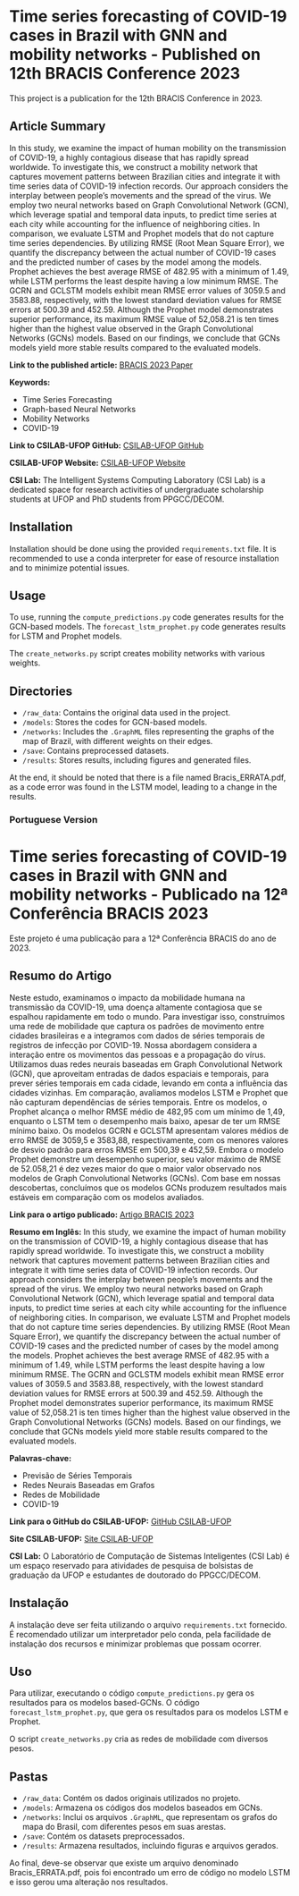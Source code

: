 # Time series forecasting of COVID-19 cases in Brazil with GNN and mobility networks - Published on 12th BRACIS Conference 2023

This project is a publication for the 12th BRACIS Conference in 2023.

## Article Summary

In this study, we examine the impact of human mobility on the transmission of COVID-19, a highly contagious disease that has rapidly spread worldwide. To investigate this, we construct a mobility network that captures movement patterns between Brazilian cities and integrate it with time series data of COVID-19 infection records. Our approach considers the interplay between people’s movements and the spread of the virus. We employ two neural networks based on Graph Convolutional Network (GCN), which leverage spatial and temporal data inputs, to predict time series at each city while accounting for the influence of neighboring cities. In comparison, we evaluate LSTM and Prophet models that do not capture time series dependencies. By utilizing RMSE (Root Mean Square Error), we quantify the discrepancy between the actual number of COVID-19 cases and the predicted number of cases by the model among the models. Prophet achieves the best average RMSE of 482.95 with a minimum of 1.49, while LSTM performs the least despite having a low minimum RMSE. The GCRN and GCLSTM models exhibit mean RMSE error values of 3059.5 and 3583.88, respectively, with the lowest standard deviation values for RMSE errors at 500.39 and 452.59. Although the Prophet model demonstrates superior performance, its maximum RMSE value of 52,058.21 is ten times higher than the highest value observed in the Graph Convolutional Networks (GCNs) models. Based on our findings, we conclude that GCNs models yield more stable results compared to the evaluated models.

**Link to the published article:** [BRACIS 2023 Paper](https://link.springer.com/chapter/10.1007/978-3-031-45392-2_24)

**Keywords:**
- Time Series Forecasting
- Graph-based Neural Networks
- Mobility Networks
- COVID-19

**Link to CSILAB-UFOP GitHub:** [CSILAB-UFOP GitHub](https://github.com/ufopcsilab/projects)

**CSILAB-UFOP Website:** [CSILAB-UFOP Website](https://csilab.ufop.br/)

**CSI Lab:**
The Intelligent Systems Computing Laboratory (CSI Lab) is a dedicated space for research activities of undergraduate scholarship students at UFOP and PhD students from PPGCC/DECOM.

## Installation

Installation should be done using the provided `requirements.txt` file. It is recommended to use a conda interpreter for ease of resource installation and to minimize potential issues.

## Usage

To use, running the `compute_predictions.py` code generates results for the GCN-based models. The `forecast_lstm_prophet.py` code generates results for LSTM and Prophet models.

The `create_networks.py` script creates mobility networks with various weights.

## Directories

- `/raw_data`: Contains the original data used in the project.
- `/models`: Stores the codes for GCN-based models.
- `/networks`: Includes the `.GraphML` files representing the graphs of the map of Brazil, with different weights on their edges.
- `/save`: Contains preprocessed datasets.
- `/results`: Stores results, including figures and generated files.

At the end, it should be noted that there is a file named Bracis_ERRATA.pdf, as a code error was found in the LSTM model, leading to a change in the results.

### Portuguese Version

# Time series forecasting of COVID-19 cases in Brazil with GNN and mobility networks - Publicado na 12ª Conferência BRACIS 2023

Este projeto é uma publicação para a 12ª Conferência BRACIS do ano de 2023.

## Resumo do Artigo

Neste estudo, examinamos o impacto da mobilidade humana na transmissão da COVID-19, uma doença altamente contagiosa que se espalhou rapidamente em todo o mundo. Para investigar isso, construímos uma rede de mobilidade que captura os padrões de movimento entre cidades brasileiras e a integramos com dados de séries temporais de registros de infecção por COVID-19. Nossa abordagem considera a interação entre os movimentos das pessoas e a propagação do vírus. Utilizamos duas redes neurais baseadas em Graph Convolutional Network (GCN), que aproveitam entradas de dados espaciais e temporais, para prever séries temporais em cada cidade, levando em conta a influência das cidades vizinhas. Em comparação, avaliamos modelos LSTM e Prophet que não capturam dependências de séries temporais. Entre os modelos, o Prophet alcança o melhor RMSE médio de 482,95 com um mínimo de 1,49, enquanto o LSTM tem o desempenho mais baixo, apesar de ter um RMSE mínimo baixo. Os modelos GCRN e GCLSTM apresentam valores médios de erro RMSE de 3059,5 e 3583,88, respectivamente, com os menores valores de desvio padrão para erros RMSE em 500,39 e 452,59. Embora o modelo Prophet demonstre um desempenho superior, seu valor máximo de RMSE de 52.058,21 é dez vezes maior do que o maior valor observado nos modelos de Graph Convolutional Networks (GCNs). Com base em nossas descobertas, concluímos que os modelos GCNs produzem resultados mais estáveis em comparação com os modelos avaliados.

**Link para o artigo publicado:** [Artigo BRACIS 2023](https://link.springer.com/chapter/10.1007/978-3-031-45392-2_24)

**Resumo em Inglês:**
In this study, we examine the impact of human mobility on the transmission of COVID-19, a highly contagious disease that has rapidly spread worldwide. To investigate this, we construct a mobility network that captures movement patterns between Brazilian cities and integrate it with time series data of COVID-19 infection records. Our approach considers the interplay between people’s movements and the spread of the virus. We employ two neural networks based on Graph Convolutional Network (GCN), which leverage spatial and temporal data inputs, to predict time series at each city while accounting for the influence of neighboring cities. In comparison, we evaluate LSTM and Prophet models that do not capture time series dependencies. By utilizing RMSE (Root Mean Square Error), we quantify the discrepancy between the actual number of COVID-19 cases and the predicted number of cases by the model among the models. Prophet achieves the best average RMSE of 482.95 with a minimum of 1.49, while LSTM performs the least despite having a low minimum RMSE. The GCRN and GCLSTM models exhibit mean RMSE error values of 3059.5 and 3583.88, respectively, with the lowest standard deviation values for RMSE errors at 500.39 and 452.59. Although the Prophet model demonstrates superior performance, its maximum RMSE value of 52,058.21 is ten times higher than the highest value observed in the Graph Convolutional Networks (GCNs) models. Based on our findings, we conclude that GCNs models yield more stable results compared to the evaluated models.

**Palavras-chave:**
- Previsão de Séries Temporais
- Redes Neurais Baseadas em Grafos
- Redes de Mobilidade
- COVID-19

**Link para o GitHub do CSILAB-UFOP:** [GitHub CSILAB-UFOP](https://github.com/ufopcsilab/projects)

**Site CSILAB-UFOP:** [Site CSILAB-UFOP](https://csilab.ufop.br/)

**CSI Lab:**
O Laboratório de Computação de Sistemas Inteligentes (CSI Lab) é um espaço reservado para atividades de pesquisa de bolsistas de graduação da UFOP e estudantes de doutorado do PPGCC/DECOM.

## Instalação

A instalação deve ser feita utilizando o arquivo `requirements.txt` fornecido. É recomendado utilizar um interpretador pelo conda, pela facilidade de instalação dos recursos e minimizar problemas que possam ocorrer.

## Uso

Para utilizar, executando o código `compute_predictions.py` gera os resultados para os modelos based-GCNs. O código `forecast_lstm_prophet.py`, que gera os resultados para os modelos LSTM e Prophet.

O script `create_networks.py` cria as redes de mobilidade com diversos pesos.

## Pastas

- `/raw_data`: Contém os dados originais utilizados no projeto.
- `/models`: Armazena os códigos dos modelos baseados em GCNs.
- `/networks`: Inclui os arquivos `.GraphML`, que representam os grafos do mapa do Brasil, com diferentes pesos em suas arestas.
- `/save`: Contém os datasets preprocessados.
- `/results`: Armazena resultados, incluindo figuras e arquivos gerados.

Ao final, deve-se observar que existe um arquivo denominado Bracis_ERRATA.pdf, pois foi encontrado um erro de código no modelo LSTM e isso gerou uma alteração nos resultados.
